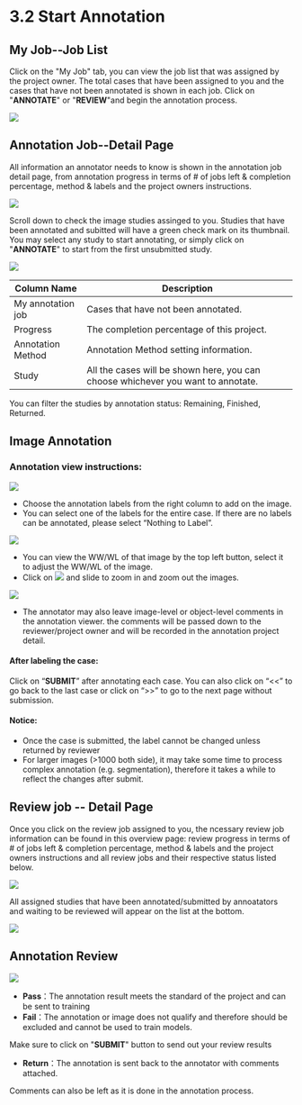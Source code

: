 # 3.2 Start Annotation

## My Job--Job List

Click on the "My Job" tab, you can view the job list that was assigned by the project owner. The total cases that have been assigned to you and the cases that have not been annotated is shown in each job. Click on "**ANNOTATE**" or "**REVIEW**"and begin the annotation process.

![](../.gitbook/assets/con-3-2-1.png)

## Annotation Job--Detail Page

All information an annotator needs to know is shown in the annotation job detail page, from annotation progress in terms of # of jobs left & completion percentage, method & labels and the project owners instructions.

![](../.gitbook/assets/con-3-2-2.png)

Scroll down to check the image studies assinged to you. Studies that have been annotated and subitted will have a green check mark on its thumbnail. You may select any study to start annotating, or simply click on "**ANNOTATE**" to start from the first unsubmitted study.

![](../.gitbook/assets/con-3-2-3.png)

| Column Name       | Description                                                                      |
| ----------------- | -------------------------------------------------------------------------------- |
| My annotation job | Cases that have not been annotated.                                              |
| Progress          | The completion percentage of this project.                                       |
| Annotation Method | Annotation Method setting information.                                           |
| Study             | All the cases will be shown here, you can choose whichever you want to annotate. |

You can filter the studies by annotation status: Remaining, Finished, Returned.

## Image Annotation

### Annotation view instructions:

![](../.gitbook/assets/con-3-2-4.png)

* Choose the annotation labels from the right column to add on the image.
* You can select one of the labels for the entire case. If there are no labels can be annotated, please select “Nothing to Label”.

![](../.gitbook/assets/con-3-2-5.png)

* You can view the WW/WL of that image by the top left button, select it to adjust the WW/WL of the image.
* Click on ![](../.gitbook/assets/con-icon-6.png)  and slide to zoom in and zoom out the images.

![](../.gitbook/assets/con-3-2-6.png)

* The annotator may also leave image-level or object-level comments in the annotation viewer. the comments will be passed down to the reviewer/project owner and will be recorded in the annotation project detail.

#### After labeling the case:

Click on “**SUBMIT**” after annotating each case. You can also click on “<<” to go back to the last case or click on “>>” to go to the next page without submission.

#### Notice:

* Once the case is submitted, the label cannot be changed unless returned by reviewer
*   For larger images (>1000 both side), it may take some time to process complex annotation (e.g. segmentation), therefore it takes a while to reflect the changes after submit.



## Review job -- Detail Page

Once you click on the review job assigned to you, the ncessary review job information can be found in this overview page: review progress in terms of # of jobs left & completion percentage, method & labels and the project owners instructions and all review jobs and their respective status listed below.

![](../.gitbook/assets/con-3-2-7.png)

All assigned studies that have been annotated/submitted by annoatators and waiting to be reviewed will appear on the list at the bottom.

![](../.gitbook/assets/con-3-2-8.png)

## Annotation Review

![](../.gitbook/assets/con-3-2-9.png)

* **Pass**：The annotation result meets the standard of the project and can be sent to training
* **Fail**：The annotation or image does not qualify and therefore should be excluded and cannot be used to train models.

Make sure to click on "**SUBMIT**" button to send out your review results

* **Return**：The annotation is sent back to the annotator with comments attached.

Comments can also be left as it is done in the annotation process.

